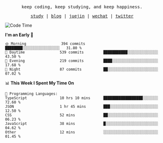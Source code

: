 <p align="center">
  <samp>
    <span>keep coding, keep studying, and keep happiness.</span>
  </samp>
</p>

<p align="center">
  <samp>
    <a href="https://github.com/ouduidui/fe-study">study</a> |
    <a href="https://deweyou.me">blog</a>  |
    <a href="https://juejin.cn/user/4309700183594366">juejin</a> |
    <a href="https://user-images.githubusercontent.com/54696834/165071004-6509e3f2-90c3-448c-9d92-3da42b0c2021.jpeg">wechat</a> |
    <a href="https://twitter.com/ouduidui">twitter</a>
  </samp>
</p>

<!--START_SECTION:waka-->
![Code Time](http://img.shields.io/badge/Code%20Time-3%2C784%20hrs%2017%20mins-blue)

**I'm an Early 🐤** 

```text
🌞 Morning                394 commits         ████████░░░░░░░░░░░░░░░░░   31.80 % 
🌆 Daytime                539 commits         ███████████░░░░░░░░░░░░░░   43.50 % 
🌃 Evening                219 commits         ████░░░░░░░░░░░░░░░░░░░░░   17.68 % 
🌙 Night                  87 commits          ██░░░░░░░░░░░░░░░░░░░░░░░   07.02 % 
```


📊 **This Week I Spent My Time On** 

```text
💬 Programming Languages: 
TypeScript               10 hrs 10 mins      ██████████████████░░░░░░░   72.60 % 
JSON                     1 hr 45 mins        ███░░░░░░░░░░░░░░░░░░░░░░   12.50 % 
CSS                      52 mins             ██░░░░░░░░░░░░░░░░░░░░░░░   06.23 % 
JavaScript               38 mins             █░░░░░░░░░░░░░░░░░░░░░░░░   04.62 % 
Other                    12 mins             ░░░░░░░░░░░░░░░░░░░░░░░░░   01.45 % 
```


<!--END_SECTION:waka-->
